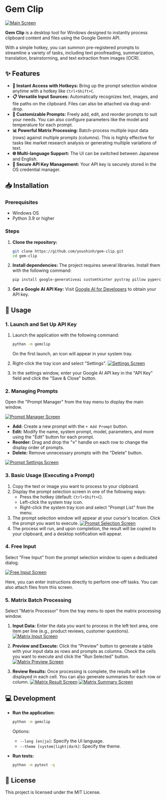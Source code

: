 # Gem Clip

[![Main Screen](img/main_list.png)](img/main_list.png)

**Gem Clip** is a desktop tool for Windows designed to instantly process clipboard content and files using the Google Gemini API.

With a simple hotkey, you can summon pre-registered prompts to streamline a variety of tasks, including text proofreading, summarization, translation, brainstorming, and text extraction from images (OCR).

## ✨ Features

*   **🚀 Instant Access with Hotkeys:** Bring up the prompt selection window anytime with a hotkey like `Ctrl+Shift+C`.
*   **📋 Versatile Input Sources:** Automatically recognizes text, images, and file paths on the clipboard. Files can also be attached via drag-and-drop.
*   **🔧 Customizable Prompts:** Freely add, edit, and reorder prompts to suit your needs. You can also configure parameters like the model and temperature for each prompt.
*   **📊 Powerful Matrix Processing:** Batch-process multiple input data (rows) against multiple prompts (columns). This is highly effective for tasks like market research analysis or generating multiple variations of text.
*   **🌐 Multi-language Support:** The UI can be switched between Japanese and English.
*   **🤫 Secure API Key Management:** Your API key is securely stored in the OS credential manager.

## 📥 Installation

### Prerequisites

*   Windows OS
*   Python 3.9 or higher

### Steps

1.  **Clone the repository:**
    ```bash
    git clone https://github.com/youshinh/gem-clip.git
    cd gem-clip
    ```

2.  **Install dependencies:**
    The project requires several libraries. Install them with the following command:
    ```bash
    pip install google-generativeai customtkinter pystray pillow pyperclip keyring ctkmessagebox
    ```

3.  **Get a Google AI API Key:**
    Visit [Google AI for Developers](https://ai.google.dev/) to obtain your API key.

## 🚀 Usage

### 1. Launch and Set Up API Key

1.  Launch the application with the following command:
    ```bash
    python -m gemclip
    ```
    On the first launch, an icon will appear in your system tray.

2.  Right-click the tray icon and select "Settings".
    [![Settings Screen](img/setting.png)](img/setting.png)

3.  In the settings window, enter your Google AI API key in the "API Key" field and click the "Save & Close" button.

### 2. Managing Prompts

Open the "Prompt Manager" from the tray menu to display the main window.

[![Prompt Manager Screen](img/prompt_manage.png)](img/prompt_manage.png)

*   **Add:** Create a new prompt with the `+ Add Prompt` button.
*   **Edit:** Modify the name, system prompt, model, parameters, and more using the "Edit" button for each prompt.
*   **Reorder:** Drag and drop the "≡" handle on each row to change the display order of prompts.
*   **Delete:** Remove unnecessary prompts with the "Delete" button.

[![Prompt Settings Screen](img/prompt_setting.png)](img/prompt_setting.png)

### 3. Basic Usage (Executing a Prompt)

1.  Copy the text or image you want to process to your clipboard.
2.  Display the prompt selection screen in one of the following ways:
    *   Press the hotkey (default: `Ctrl+Shift+C`).
    *   Left-click the system tray icon.
    *   Right-click the system tray icon and select "Prompt List" from the menu.
3.  The prompt selection window will appear at your cursor's location. Click the prompt you want to execute.
    [![Prompt Selection Screen](img/main_list.png)](img/main_list.png)
4.  The process will run, and upon completion, the result will be copied to your clipboard, and a desktop notification will appear.

### 4. Free Input

Select "Free Input" from the prompt selection window to open a dedicated dialog.

[![Free Input Screen](img/free_input.png)](img/free_input.png)

Here, you can enter instructions directly to perform one-off tasks. You can also attach files from this screen.

### 5. Matrix Batch Processing

Select "Matrix Processor" from the tray menu to open the matrix processing window.

1.  **Input Data:** Enter the data you want to process in the left text area, one item per line (e.g., product reviews, customer questions).
    [![Matrix Input Screen](img/matrix_input.png)](img/matrix_input.png)

2.  **Preview and Execute:** Click the "Preview" button to generate a table with your input data as rows and prompts as columns. Check the cells you want to execute and click the "Run Selected" button.
    [![Matrix Preview Screen](img/matrix_preview.png)](img/matrix_preview.png)

3.  **Review Results:** Once processing is complete, the results will be displayed in each cell. You can also generate summaries for each row or column.
    [![Matrix Result Screen](img/matrix_rowcol_result.png)](img/matrix_rowcol_result.png)
    [![Matrix Summary Screen](img/matrix_rowcol_summary.png)](img/matrix_rowcol_summary.png)

## 💻 Development

*   **Run the application:**
    ```bash
    python -m gemclip
    ```
    Options:
    *   `--lang [en|ja]`: Specify the UI language.
    *   `--theme [system|light|dark]`: Specify the theme.

*   **Run tests:**
    ```bash
    python -m pytest -q
    ```

## 📄 License

This project is licensed under the MIT License.